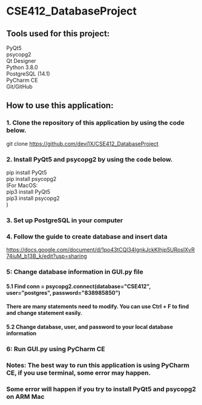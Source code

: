 # CSE412_DatabaseProject

## Tools used for this project:
PyQt5  
psycopg2  
Qt Designer  
Python 3.8.0    
PostgreSQL (14.1)  
PyCharm CE  
Git/GitHub

## How to use this application:
### 1. Clone the repository of this application by using the code below.
git clone https://github.com/devi1X/CSE412_DatabaseProject
### 2. Install PyQt5 and psycopg2 by using the code below.
pip install PyQt5  
pip install psycopg2  
(For MacOS:  
            pip3 install PyQt5  
            pip3 install psycopg2  
)
### 3. Set up PostgreSQL in your computer

### 4. Follow the guide to create database and insert data
https://docs.google.com/document/d/1po43tCQl34IgnkJckKIhjp5URosIXvR74iuM_b13B_k/edit?usp=sharing

### 5: Change database information in GUI.py file
#### 5.1 Find  conn = psycopg2.connect(database="CSE412", user="postgres", password="838985850")  
#### There are many statements need to modify. You can use Ctrl + F to find and change statement easily. 
#### 5.2 Change database, user, and password to your local database information  

### 6: Run GUI.py using PyCharm CE

### Notes: The best way to run this application is using PyCharm CE, if you use terminal, some error may happen.
### Some error will happen if you try to install PyQt5 and psycopg2 on ARM Mac




